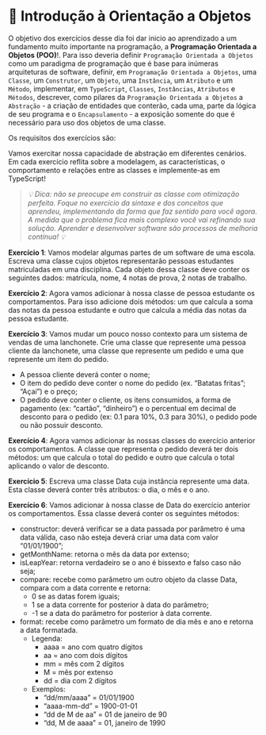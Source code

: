 # :pencil: Introdução à Orientação a Objetos

O objetivo dos exercícios desse dia foi dar inicio ao aprendizado a um fundamento muito importante na programação, a **Programação Orientada a Objetos (POO)**!. Para isso deveria definir `Programação Orientada a Objetos` como um paradigma de programação que é base para inúmeras arquiteturas de software, definir, em `Programação Orientada a Objetos`, uma `Classe`, um `Construtor`, um `Objeto`, uma `Instância`, um `Atributo` e um `Método`, implementar, em `TypeScript`, `Classes`, `Instâncias`, `Atributos` e `Métodos`, descrever, como pilares da `Programação Orientada a Objetos` a `Abstração` - a criação de entidades que conterão, cada uma, parte da lógica de seu programa e o `Encapsulamento` - a exposição somente do que é necessário para uso dos objetos de uma classe.

Os requisitos dos exercícios são:

Vamos exercitar nossa capacidade de abstração em diferentes cenários. Em cada exercício reflita sobre a modelagem, as características, o comportamento e relações entre as classes e implemente-as em TypeScript!

> _💡 Dica: não se preocupe em construir as classe com otimização perfeita. Foque no exercício da sintaxe e dos conceitos que aprendeu, implementando da forma que faz sentido para você agora. A medida que o problema fica mais complexo você vai refinando sua solução. Aprender e desenvolver software são processos de melhoria contínua! 💡_

**Exercício 1**: Vamos modelar algumas partes de um software de uma escola. Escreva uma classe cujos objetos representarão pessoas estudantes matriculadas em uma disciplina. Cada objeto dessa classe deve conter os seguintes dados: matrícula, nome, 4 notas de prova, 2 notas de trabalho.

**Exercício 2**: Agora vamos adicionar à nossa classe de pessoa estudante os comportamentos. Para isso adicione dois métodos: um que calcula a soma das notas da pessoa estudante e outro que calcula a média das notas da pessoa estudante.

**Exercício 3**: Vamos mudar um pouco nosso contexto para um sistema de vendas de uma lanchonete. Crie uma classe que represente uma pessoa cliente da lanchonete, uma classe que represente um pedido e uma que represente um item do pedido.

- A pessoa cliente deverá conter o nome;
- O item do pedido deve conter o nome do pedido (ex. “Batatas fritas”; “Açaí”) e o preço;
- O pedido deve conter o cliente, os itens consumidos, a forma de pagamento (ex: “cartão”, “dinheiro”) e o percentual em decimal de desconto para o pedido (ex: 0.1 para 10%, 0.3 para 30%), o pedido pode ou não possuir desconto.

**Exercício 4**: Agora vamos adicionar às nossas classes do exercício anterior os comportamentos. A classe que representa o pedido deverá ter dois métodos: um que calcula o total do pedido e outro que calcula o total aplicando o valor de desconto.

**Exercício 5**: Escreva uma classe Data cuja instância represente uma data. Esta classe deverá conter três atributos: o dia, o mês e o ano.

**Exercício 6**: Vamos adicionar à nossa classe de Data do exercício anterior os comportamentos. Essa classe deverá conter os seguintes métodos:

- constructor: deverá verificar se a data passada por parâmetro é uma data válida, caso não esteja deverá criar uma data com valor “01/01/1900”;
- getMonthName: retorna o mês da data por extenso;
- isLeapYear: retorna verdadeiro se o ano é bissexto e falso caso não seja;
- compare: recebe como parâmetro um outro objeto da classe Data, compara com a data corrente e retorna:
  - 0 se as datas forem iguais;
  - 1 se a data corrente for posterior à data do parâmetro;
  - -1 se a data do parâmetro for posterior à data corrente.
- format: recebe como parâmetro um formato de dia mês e ano e retorna a data formatada.
  - Legenda:
    - aaaa = ano com quatro dígitos
    - aa = ano com dois dígitos
    - mm = mês com 2 dígitos
    - M = mês por extenso
    - dd = dia com 2 dígitos
  - Exemplos:
    - “dd/mm/aaaa” = 01/01/1900
    - “aaaa-mm-dd” = 1900-01-01
    - “dd de M de aa” = 01 de janeiro de 90
    - “dd, M de aaaa” = 01, janeiro de 1990
